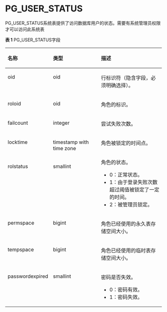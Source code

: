 # PG\_USER\_STATUS<a name="ZH-CN_TOPIC_0289900511"></a>

PG\_USER\_STATUS系统表提供了访问数据库用户的状态。需要有系统管理员权限才可以访问此系统表

**表 1**  PG\_USER\_STATUS字段

<a name="zh-cn_topic_0283137679_zh-cn_topic_0237122329_zh-cn_topic_0059778886_tfb3dd6b28a2d4c14aca5025d6479d7f1"></a>
<table><thead align="left"><tr id="zh-cn_topic_0283137679_zh-cn_topic_0237122329_zh-cn_topic_0059778886_r1b78d7e5aae4474ca47a8ccb624d8e3e"><th class="cellrowborder" valign="top" width="15.049999999999999%" id="mcps1.2.4.1.1"><p id="zh-cn_topic_0283137679_zh-cn_topic_0237122329_zh-cn_topic_0059778886_a223e601041d64c6589b4397b48f1c5d2"><a name="zh-cn_topic_0283137679_zh-cn_topic_0237122329_zh-cn_topic_0059778886_a223e601041d64c6589b4397b48f1c5d2"></a><a name="zh-cn_topic_0283137679_zh-cn_topic_0237122329_zh-cn_topic_0059778886_a223e601041d64c6589b4397b48f1c5d2"></a>名称</p>
</th>
<th class="cellrowborder" valign="top" width="35.07%" id="mcps1.2.4.1.2"><p id="zh-cn_topic_0283137679_zh-cn_topic_0237122329_zh-cn_topic_0059778886_ad900adb93a4c4b65bfaae9dab54e54da"><a name="zh-cn_topic_0283137679_zh-cn_topic_0237122329_zh-cn_topic_0059778886_ad900adb93a4c4b65bfaae9dab54e54da"></a><a name="zh-cn_topic_0283137679_zh-cn_topic_0237122329_zh-cn_topic_0059778886_ad900adb93a4c4b65bfaae9dab54e54da"></a>类型</p>
</th>
<th class="cellrowborder" valign="top" width="49.88%" id="mcps1.2.4.1.3"><p id="zh-cn_topic_0283137679_zh-cn_topic_0237122329_zh-cn_topic_0059778886_a13e34416a59249c29de95e5fa91547f8"><a name="zh-cn_topic_0283137679_zh-cn_topic_0237122329_zh-cn_topic_0059778886_a13e34416a59249c29de95e5fa91547f8"></a><a name="zh-cn_topic_0283137679_zh-cn_topic_0237122329_zh-cn_topic_0059778886_a13e34416a59249c29de95e5fa91547f8"></a>描述</p>
</th>
</tr>
</thead>
<tbody><tr id="row8966338112711"><td class="cellrowborder" valign="top" width="15.049999999999999%" headers="mcps1.2.4.1.1 "><p id="zh-cn_topic_0059778259_a5a31d0f121244e7f893efcd027fe3df1"><a name="zh-cn_topic_0059778259_a5a31d0f121244e7f893efcd027fe3df1"></a><a name="zh-cn_topic_0059778259_a5a31d0f121244e7f893efcd027fe3df1"></a>oid</p>
</td>
<td class="cellrowborder" valign="top" width="35.07%" headers="mcps1.2.4.1.2 "><p id="zh-cn_topic_0059778259_a76e99ac8f3eb4810a5dec895a38ce0c3"><a name="zh-cn_topic_0059778259_a76e99ac8f3eb4810a5dec895a38ce0c3"></a><a name="zh-cn_topic_0059778259_a76e99ac8f3eb4810a5dec895a38ce0c3"></a>oid</p>
</td>
<td class="cellrowborder" valign="top" width="49.88%" headers="mcps1.2.4.1.3 "><p id="zh-cn_topic_0059778259_a12ae5fa1dc394b27ab6eeaa7f74f7120"><a name="zh-cn_topic_0059778259_a12ae5fa1dc394b27ab6eeaa7f74f7120"></a><a name="zh-cn_topic_0059778259_a12ae5fa1dc394b27ab6eeaa7f74f7120"></a>行标识符（隐含字段，必须明确选择）。</p>
</td>
</tr>
<tr id="zh-cn_topic_0283137679_zh-cn_topic_0237122329_zh-cn_topic_0059778886_r952b3514b68e44dfbdb604548a5b11f1"><td class="cellrowborder" valign="top" width="15.049999999999999%" headers="mcps1.2.4.1.1 "><p id="zh-cn_topic_0283137679_zh-cn_topic_0237122329_zh-cn_topic_0059778886_a67ed15d494c1418baf55bf69a5e31bfd"><a name="zh-cn_topic_0283137679_zh-cn_topic_0237122329_zh-cn_topic_0059778886_a67ed15d494c1418baf55bf69a5e31bfd"></a><a name="zh-cn_topic_0283137679_zh-cn_topic_0237122329_zh-cn_topic_0059778886_a67ed15d494c1418baf55bf69a5e31bfd"></a>roloid</p>
</td>
<td class="cellrowborder" valign="top" width="35.07%" headers="mcps1.2.4.1.2 "><p id="zh-cn_topic_0283137679_zh-cn_topic_0237122329_zh-cn_topic_0059778886_ad5cbd42fa7a64543a7ca81042a3121d5"><a name="zh-cn_topic_0283137679_zh-cn_topic_0237122329_zh-cn_topic_0059778886_ad5cbd42fa7a64543a7ca81042a3121d5"></a><a name="zh-cn_topic_0283137679_zh-cn_topic_0237122329_zh-cn_topic_0059778886_ad5cbd42fa7a64543a7ca81042a3121d5"></a>oid</p>
</td>
<td class="cellrowborder" valign="top" width="49.88%" headers="mcps1.2.4.1.3 "><p id="zh-cn_topic_0283137679_zh-cn_topic_0237122329_zh-cn_topic_0059778886_a9ae2a19d8ddc44fd816c603d17d284cf"><a name="zh-cn_topic_0283137679_zh-cn_topic_0237122329_zh-cn_topic_0059778886_a9ae2a19d8ddc44fd816c603d17d284cf"></a><a name="zh-cn_topic_0283137679_zh-cn_topic_0237122329_zh-cn_topic_0059778886_a9ae2a19d8ddc44fd816c603d17d284cf"></a>角色的标识。</p>
</td>
</tr>
<tr id="zh-cn_topic_0283137679_zh-cn_topic_0237122329_zh-cn_topic_0059778886_r937e43eae0ee4433809e4ca7a1aea4cf"><td class="cellrowborder" valign="top" width="15.049999999999999%" headers="mcps1.2.4.1.1 "><p id="zh-cn_topic_0283137679_zh-cn_topic_0237122329_zh-cn_topic_0059778886_a2df0d7e69620470280f1eac18f26a401"><a name="zh-cn_topic_0283137679_zh-cn_topic_0237122329_zh-cn_topic_0059778886_a2df0d7e69620470280f1eac18f26a401"></a><a name="zh-cn_topic_0283137679_zh-cn_topic_0237122329_zh-cn_topic_0059778886_a2df0d7e69620470280f1eac18f26a401"></a>failcount</p>
</td>
<td class="cellrowborder" valign="top" width="35.07%" headers="mcps1.2.4.1.2 "><p id="zh-cn_topic_0283137679_zh-cn_topic_0237122329_zh-cn_topic_0059778886_a98427409326c4559a54bb40929d76126"><a name="zh-cn_topic_0283137679_zh-cn_topic_0237122329_zh-cn_topic_0059778886_a98427409326c4559a54bb40929d76126"></a><a name="zh-cn_topic_0283137679_zh-cn_topic_0237122329_zh-cn_topic_0059778886_a98427409326c4559a54bb40929d76126"></a>integer</p>
</td>
<td class="cellrowborder" valign="top" width="49.88%" headers="mcps1.2.4.1.3 "><p id="zh-cn_topic_0283137679_zh-cn_topic_0237122329_zh-cn_topic_0059778886_abd97b06fd5284322af1dc8d28d301484"><a name="zh-cn_topic_0283137679_zh-cn_topic_0237122329_zh-cn_topic_0059778886_abd97b06fd5284322af1dc8d28d301484"></a><a name="zh-cn_topic_0283137679_zh-cn_topic_0237122329_zh-cn_topic_0059778886_abd97b06fd5284322af1dc8d28d301484"></a>尝试失败次数。</p>
</td>
</tr>
<tr id="zh-cn_topic_0283137679_zh-cn_topic_0237122329_zh-cn_topic_0059778886_r87073234ebe242e7b11fab75e7b21c23"><td class="cellrowborder" valign="top" width="15.049999999999999%" headers="mcps1.2.4.1.1 "><p id="zh-cn_topic_0283137679_zh-cn_topic_0237122329_zh-cn_topic_0059778886_a92653a665e21436b935969b09a53a4e5"><a name="zh-cn_topic_0283137679_zh-cn_topic_0237122329_zh-cn_topic_0059778886_a92653a665e21436b935969b09a53a4e5"></a><a name="zh-cn_topic_0283137679_zh-cn_topic_0237122329_zh-cn_topic_0059778886_a92653a665e21436b935969b09a53a4e5"></a>locktime</p>
</td>
<td class="cellrowborder" valign="top" width="35.07%" headers="mcps1.2.4.1.2 "><p id="zh-cn_topic_0283137679_zh-cn_topic_0237122329_zh-cn_topic_0059778886_a5629226a1fdd4358aeb077c9a704421b"><a name="zh-cn_topic_0283137679_zh-cn_topic_0237122329_zh-cn_topic_0059778886_a5629226a1fdd4358aeb077c9a704421b"></a><a name="zh-cn_topic_0283137679_zh-cn_topic_0237122329_zh-cn_topic_0059778886_a5629226a1fdd4358aeb077c9a704421b"></a>timestamp with time zone</p>
</td>
<td class="cellrowborder" valign="top" width="49.88%" headers="mcps1.2.4.1.3 "><p id="zh-cn_topic_0283137679_zh-cn_topic_0237122329_zh-cn_topic_0059778886_ab4ceb0e983e94f339ae89acf867a508c"><a name="zh-cn_topic_0283137679_zh-cn_topic_0237122329_zh-cn_topic_0059778886_ab4ceb0e983e94f339ae89acf867a508c"></a><a name="zh-cn_topic_0283137679_zh-cn_topic_0237122329_zh-cn_topic_0059778886_ab4ceb0e983e94f339ae89acf867a508c"></a>角色被锁定的时间点。</p>
</td>
</tr>
<tr id="zh-cn_topic_0283137679_zh-cn_topic_0237122329_zh-cn_topic_0059778886_r83bd4d598dd14574bd4f10fbce1252d3"><td class="cellrowborder" valign="top" width="15.049999999999999%" headers="mcps1.2.4.1.1 "><p id="zh-cn_topic_0283137679_zh-cn_topic_0237122329_zh-cn_topic_0059778886_aaf2ee64e4c6647acb8923a0a04faf516"><a name="zh-cn_topic_0283137679_zh-cn_topic_0237122329_zh-cn_topic_0059778886_aaf2ee64e4c6647acb8923a0a04faf516"></a><a name="zh-cn_topic_0283137679_zh-cn_topic_0237122329_zh-cn_topic_0059778886_aaf2ee64e4c6647acb8923a0a04faf516"></a>rolstatus</p>
</td>
<td class="cellrowborder" valign="top" width="35.07%" headers="mcps1.2.4.1.2 "><p id="zh-cn_topic_0283137679_zh-cn_topic_0237122329_zh-cn_topic_0059778886_a1485133958b34aea86999403053120d6"><a name="zh-cn_topic_0283137679_zh-cn_topic_0237122329_zh-cn_topic_0059778886_a1485133958b34aea86999403053120d6"></a><a name="zh-cn_topic_0283137679_zh-cn_topic_0237122329_zh-cn_topic_0059778886_a1485133958b34aea86999403053120d6"></a>smallint</p>
</td>
<td class="cellrowborder" valign="top" width="49.88%" headers="mcps1.2.4.1.3 "><div class="p" id="zh-cn_topic_0283137679_zh-cn_topic_0237122329_zh-cn_topic_0059778886_a201ca5a35944465cb1f04c7f0d633c3c"><a name="zh-cn_topic_0283137679_zh-cn_topic_0237122329_zh-cn_topic_0059778886_a201ca5a35944465cb1f04c7f0d633c3c"></a><a name="zh-cn_topic_0283137679_zh-cn_topic_0237122329_zh-cn_topic_0059778886_a201ca5a35944465cb1f04c7f0d633c3c"></a>角色的状态。<a name="zh-cn_topic_0283137679_zh-cn_topic_0237122329_zh-cn_topic_0059778886_u48e66ac76ba14e72b1c579af80a4a41b"></a><a name="zh-cn_topic_0283137679_zh-cn_topic_0237122329_zh-cn_topic_0059778886_u48e66ac76ba14e72b1c579af80a4a41b"></a><ul id="zh-cn_topic_0283137679_zh-cn_topic_0237122329_zh-cn_topic_0059778886_u48e66ac76ba14e72b1c579af80a4a41b"><li>0：正常状态。</li><li>1：由于登录失败次数超过阈值被锁定了一定的时间。</li><li>2：被管理员锁定。</li></ul>
</div>
</td>
</tr>
<tr id="zh-cn_topic_0283137679_zh-cn_topic_0237122329_row198601854121017"><td class="cellrowborder" valign="top" width="15.049999999999999%" headers="mcps1.2.4.1.1 "><p id="zh-cn_topic_0283137679_zh-cn_topic_0237122329_p686125414105"><a name="zh-cn_topic_0283137679_zh-cn_topic_0237122329_p686125414105"></a><a name="zh-cn_topic_0283137679_zh-cn_topic_0237122329_p686125414105"></a>permspace</p>
</td>
<td class="cellrowborder" valign="top" width="35.07%" headers="mcps1.2.4.1.2 "><p id="zh-cn_topic_0283137679_zh-cn_topic_0237122329_p1686112541104"><a name="zh-cn_topic_0283137679_zh-cn_topic_0237122329_p1686112541104"></a><a name="zh-cn_topic_0283137679_zh-cn_topic_0237122329_p1686112541104"></a>bigint</p>
</td>
<td class="cellrowborder" valign="top" width="49.88%" headers="mcps1.2.4.1.3 "><p id="zh-cn_topic_0283137679_zh-cn_topic_0237122329_p1886155418107"><a name="zh-cn_topic_0283137679_zh-cn_topic_0237122329_p1886155418107"></a><a name="zh-cn_topic_0283137679_zh-cn_topic_0237122329_p1886155418107"></a>角色已经使用的永久表存储空间大小。</p>
</td>
</tr>
<tr id="zh-cn_topic_0283137679_zh-cn_topic_0237122329_row1797655515101"><td class="cellrowborder" valign="top" width="15.049999999999999%" headers="mcps1.2.4.1.1 "><p id="zh-cn_topic_0283137679_zh-cn_topic_0237122329_p15976755111010"><a name="zh-cn_topic_0283137679_zh-cn_topic_0237122329_p15976755111010"></a><a name="zh-cn_topic_0283137679_zh-cn_topic_0237122329_p15976755111010"></a>tempspace</p>
</td>
<td class="cellrowborder" valign="top" width="35.07%" headers="mcps1.2.4.1.2 "><p id="zh-cn_topic_0283137679_zh-cn_topic_0237122329_p14976205571011"><a name="zh-cn_topic_0283137679_zh-cn_topic_0237122329_p14976205571011"></a><a name="zh-cn_topic_0283137679_zh-cn_topic_0237122329_p14976205571011"></a>bigint</p>
</td>
<td class="cellrowborder" valign="top" width="49.88%" headers="mcps1.2.4.1.3 "><p id="zh-cn_topic_0283137679_zh-cn_topic_0237122329_p59761855181016"><a name="zh-cn_topic_0283137679_zh-cn_topic_0237122329_p59761855181016"></a><a name="zh-cn_topic_0283137679_zh-cn_topic_0237122329_p59761855181016"></a>角色已经使用的临时表存储空间大小。</p>
</td>
</tr>
<tr id="row18456193462918"><td class="cellrowborder" valign="top" width="15.049999999999999%" headers="mcps1.2.4.1.1 "><p id="p445773418295"><a name="p445773418295"></a><a name="p445773418295"></a>passwordexpired</p>
</td>
<td class="cellrowborder" valign="top" width="35.07%" headers="mcps1.2.4.1.2 "><p id="p5457173412916"><a name="p5457173412916"></a><a name="p5457173412916"></a>smallint</p>
</td>
<td class="cellrowborder" valign="top" width="49.88%" headers="mcps1.2.4.1.3 "><p id="p184571234102917"><a name="p184571234102917"></a><a name="p184571234102917"></a>密码是否失效。</p>
<a name="ul159981203111"></a><a name="ul159981203111"></a><ul id="ul159981203111"><li>0：密码有效。</li><li>1：密码失效。</li></ul>
</td>
</tr>
</tbody>
</table>
